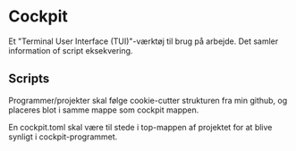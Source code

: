 # Cockpit

Et "Terminal User Interface (TUI)"-værktøj til brug på arbejde. 
Det samler information of script eksekvering. 

## Scripts

Programmer/projekter skal følge cookie-cutter strukturen fra min github, og
placeres blot i samme mappe som cockpit mappen.

En cockpit.toml skal være til stede i top-mappen af projektet for at blive
synligt i cockpit-programmet.
